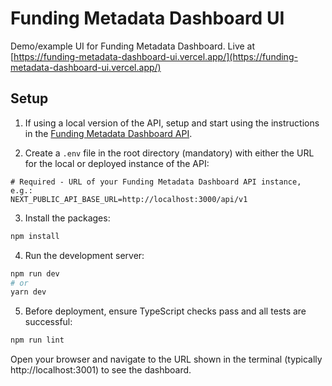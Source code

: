 # Funding Metadata Dashboard UI

Demo/example UI for Funding Metadata Dashboard. Live at [https://funding-metadata-dashboard-ui.vercel.app/](https://funding-metadata-dashboard-ui.vercel.app/)

## Setup
1. If using a local version of the API, setup and start using the instructions in the [Funding Metadata Dashboard API](https://github.com/adambuttrick/anr-funding-metadata-analysis/tree/main/funding-metadata-api).

2. Create a `.env` file in the root directory (mandatory) with either the URL for the local or deployed instance of the API:
```
# Required - URL of your Funding Metadata Dashboard API instance, e.g.:
NEXT_PUBLIC_API_BASE_URL=http://localhost:3000/api/v1
```
3. Install the packages:
```bash
npm install
```
4. Run the development server:
```bash
npm run dev
# or
yarn dev
```
5. Before deployment, ensure TypeScript checks pass and all tests are successful:
```bash
npm run lint
```

Open your browser and navigate to the URL shown in the terminal (typically http://localhost:3001) to see the dashboard.
